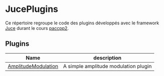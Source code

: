 # JucePlugins

Ce répertoire regroupe le code des plugins développés avec le framework [Juce](https://www.juce.com/) durant le cours [paccpp2](https://github.com/paccpp/paccpp2).

## Plugins

| Name      | description |
|-----------|-------------|
|[AmplitudeModulation](AmplitudeModulation) | A simple amplitude modulation plugin |
